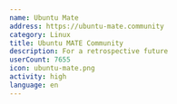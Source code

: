 ```yaml
---
name: Ubuntu Mate
address: https://ubuntu-mate.community
category: Linux
title: Ubuntu MATE Community
description: For a retrospective future
userCount: 7655
icon: ubuntu-mate.png
activity: high
language: en
---
```


